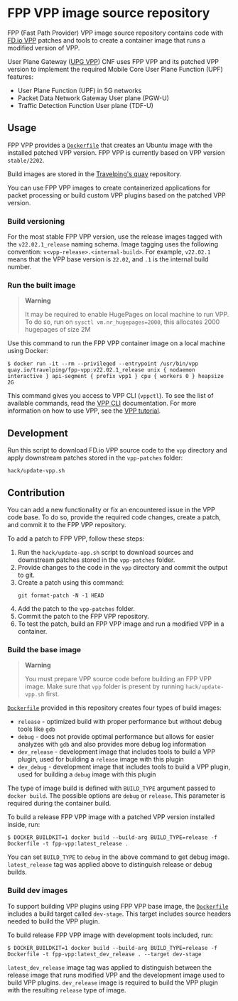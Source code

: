 # FPP VPP image source repository

FPP (Fast Path Provider) VPP image source repository contains code with [FD.io VPP](https://s3-docs.fd.io/vpp/22.02/)
patches and tools to create a container image that runs a modified version of VPP.

User Plane Gateway ([UPG VPP](https://github.com/travelping/upg-vpp)) CNF uses FPP VPP and its patched VPP version
to implement the required Mobile Core User Plane Function (UPF) features:

- User Plane Function (UPF) in 5G networks
- Packet Data Network Gateway User plane (PGW-U)
- Traffic Detection Function User plane (TDF-U)

## Usage

FPP VPP provides a [`Dockerfile`](./Dockerfile) that creates an Ubuntu image with the installed patched VPP version.
FPP VPP is currently based on VPP version `stable/2202`.

Build images are stored in the [Travelping's quay](https://quay.io/repository/travelping/fpp-vpp?tab=tags) repository.

You can use FPP VPP images to create containerized applications for packet processing or build custom VPP plugins
based on the patched VPP version.

### Build versioning

For the most stable FPP VPP version, use the release images tagged with the `v22.02.1_release` naming schema.
Image tagging uses the following convention: `v<vpp-release>.<internal-build>`. For example, `v22.02.1` means that the VPP base version is `22.02`, and `.1` is the internal build number.

### Run the built image

> **Warning**
>
> It may be required to enable HugePages on local machine to run VPP.
> To do so, run on `sysctl vm.nr_hugepages=2000`, this allocates 2000 hugepages of size 2M

Use this command to run the FPP VPP container image on a local machine using Docker:

```console
$ docker run -it --rm --privileged --entrypoint /usr/bin/vpp quay.io/travelping/fpp-vpp:v22.02.1_release unix { nodaemon interactive } api-segment { prefix vpp1 } cpu { workers 0 } heapsize 2G
```

This command gives you access to VPP CLI (`vppctl`). To see the list of available commands, read the [VPP CLI](https://s3-docs.fd.io/vpp/22.02/cli-reference/gettingstarted/index.html) documentation. For more information on how to use VPP, see the [VPP tutorial](https://s3-docs.fd.io/vpp/22.02/gettingstarted/progressivevpp/index.html).

## Development

Run this script to download FD.io VPP source code to the `vpp` directory and apply downstream patches stored in the `vpp-patches` folder:

```
hack/update-vpp.sh
```

## Contribution

You can add a new functionality or fix an encountered issue in the VPP code base. To do so, provide the required code changes, create a patch, and commit it to the FPP VPP repository.

To add a patch to FPP VPP, follow these steps:

1. Run the `hack/update-app.sh` script to download sources and downstream patches stored in the `vpp-patches` folder.
1. Provide changes to the code in the `vpp` directory and commit the output to git.
1. Create a patch using this command: 
    ```
    git format-patch -N -1 HEAD
    ```
4. Add the patch to the `vpp-patches` folder.
5. Commit the patch to the FPP VPP repository.
6. To test the patch, build an FPP VPP image and run a modified VPP in a container.

### Build the base image

> **Warning**
>
> You must prepare VPP source code before building an FPP VPP image.
> Make sure that `vpp` folder is present by running `hack/update-vpp.sh` first.

[`Dockerfile`](./Dockerfile) provided in this repository creates four types of build images:

- `release` - optimized build with proper performance but without debug tools like `gdb`
- `debug` - does not provide optimal performance but allows for easier analyzes with `gdb` and also provides
  more debug log information
- `dev_release` - development image that includes tools to build a VPP plugin, used for building a `release` image with this plugin
- `dev_debug` - development image that includes tools to build a VPP plugin, used for building a `debug` image with this plugin

The type of image build is defined with `BUILD_TYPE` argument passed to `docker build`.
The possible options are `debug` or `release`. This parameter is required during the container build.

To build a release FPP VPP image with a patched VPP version installed inside, run:

```console
$ DOCKER_BUILDKIT=1 docker build --build-arg BUILD_TYPE=release -f Dockerfile -t fpp-vpp:latest_release .
```

You can set `BUILD_TYPE` to `debug` in the above command to get debug image. `latest_release` tag was applied above
to distinguish release or debug builds.

### Build dev images

To support building VPP plugins using FPP VPP base image, the [`Dockerfile`](./Dockerfile) includes
a build target called `dev-stage`. This target includes source headers needed to build the VPP plugin.

To build release FPP VPP image with development tools included, run:

```console
$ DOCKER_BUILDKIT=1 docker build --build-arg BUILD_TYPE=release -f Dockerfile -t fpp-vpp:latest_dev_release . --target dev-stage
```

`latest_dev_release` image tag was applied to distinguish between the release image that runs modified VPP and
the development image used to build VPP plugins. `dev_release` image is required to build the VPP plugin with
the resulting `release` type of image.
